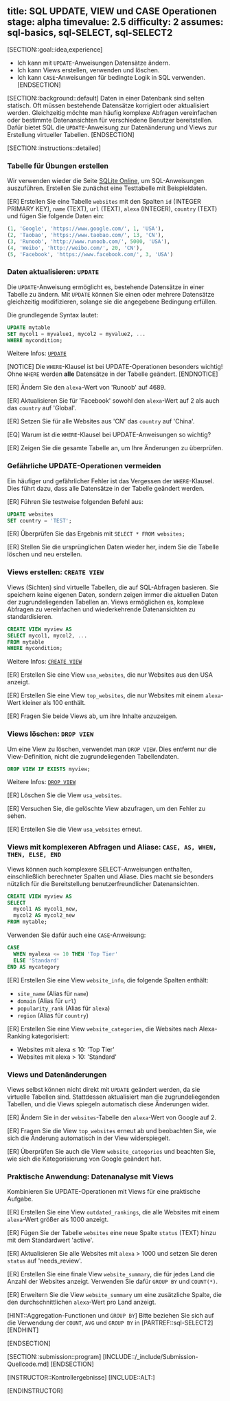 title: SQL UPDATE, VIEW und CASE Operationen
stage: alpha
timevalue: 2.5
difficulty: 2
assumes: sql-basics, sql-SELECT, sql-SELECT2
---

[SECTION::goal::idea,experience]

- Ich kann mit `UPDATE`-Anweisungen Datensätze ändern.
- Ich kann Views erstellen, verwenden und löschen.
- Ich kann `CASE`-Anweisungen für bedingte Logik in SQL verwenden.
[ENDSECTION]


[SECTION::background::default]
Daten in einer Datenbank sind selten statisch. Oft müssen bestehende Datensätze 
korrigiert oder aktualisiert werden. Gleichzeitig möchte man häufig komplexe 
Abfragen vereinfachen oder bestimmte Datenansichten für verschiedene Benutzer 
bereitstellen. Dafür bietet SQL die `UPDATE`-Anweisung zur Datenänderung und 
Views zur Erstellung virtueller Tabellen.
[ENDSECTION]


[SECTION::instructions::detailed]

### Tabelle für Übungen erstellen

Wir verwenden wieder die Seite 
[SQLite Online](https://sqliteonline.com), 
um SQL-Anweisungen auszuführen.
Erstellen Sie zunächst eine Testtabelle mit Beispieldaten.

[ER] Erstellen Sie eine Tabelle `websites` mit den Spalten `id` (INTEGER PRIMARY KEY), 
`name` (TEXT), `url` (TEXT), `alexa` (INTEGER), `country` (TEXT) und fügen Sie 
folgende Daten ein:

```sql
(1, 'Google', 'https://www.google.com/', 1, 'USA'),
(2, 'Taobao', 'https://www.taobao.com/', 13, 'CN'),
(3, 'Runoob', 'http://www.runoob.com/', 5000, 'USA'),
(4, 'Weibo', 'http://weibo.com/', 20, 'CN'),
(5, 'Facebook', 'https://www.facebook.com/', 3, 'USA')
```
<!-- time estimate: 10 min -->


### Daten aktualisieren: `UPDATE`

Die `UPDATE`-Anweisung ermöglicht es, bestehende Datensätze in einer Tabelle zu ändern.
Mit `UPDATE` können Sie einen oder mehrere Datensätze gleichzeitig modifizieren, 
solange sie die angegebene Bedingung erfüllen.

Die grundlegende Syntax lautet:

```sql
UPDATE mytable
SET mycol1 = myvalue1, mycol2 = myvalue2, ...
WHERE mycondition;
```

Weitere Infos: 
[`UPDATE`](https://www.w3schools.com/sql/sql_update.asp)

[NOTICE]
Die `WHERE`-Klausel ist bei UPDATE-Operationen besonders wichtig! 
Ohne `WHERE` werden **alle** Datensätze in der Tabelle geändert.
[ENDNOTICE]

[ER] Ändern Sie den `alexa`-Wert von 'Runoob' auf 4689.

[ER] Aktualisieren Sie für 'Facebook' sowohl den `alexa`-Wert auf 2 als auch 
das `country` auf 'Global'.

[ER] Setzen Sie für alle Websites aus 'CN' das `country` auf 'China'.

[EQ] Warum ist die `WHERE`-Klausel bei UPDATE-Anweisungen so wichtig?

[ER] Zeigen Sie die gesamte Tabelle an, um Ihre Änderungen zu überprüfen.
<!-- time estimate: 20 min -->


### Gefährliche UPDATE-Operationen vermeiden

Ein häufiger und gefährlicher Fehler ist das Vergessen der `WHERE`-Klausel.
Dies führt dazu, dass alle Datensätze in der Tabelle geändert werden.

[ER] Führen Sie testweise folgenden Befehl aus:

```sql
UPDATE websites
SET country = 'TEST';
```

[ER] Überprüfen Sie das Ergebnis mit `SELECT * FROM websites;`

[ER] Stellen Sie die ursprünglichen Daten wieder her, indem Sie die Tabelle 
löschen und neu erstellen.
<!-- time estimate: 15 min -->


### Views erstellen: `CREATE VIEW`

Views (Sichten) sind virtuelle Tabellen, die auf SQL-Abfragen basieren. 
Sie speichern keine eigenen Daten, sondern zeigen immer die aktuellen Daten 
der zugrundeliegenden Tabellen an. Views ermöglichen es, komplexe Abfragen zu 
vereinfachen und wiederkehrende Datenansichten zu standardisieren.

```sql
CREATE VIEW myview AS
SELECT mycol1, mycol2, ...
FROM mytable
WHERE mycondition;
```

Weitere Infos: 
[`CREATE VIEW`](https://www.sqltutorial.org/sql-views/)

[ER] Erstellen Sie eine View `usa_websites`, die nur Websites aus den USA anzeigt.

[ER] Erstellen Sie eine View `top_websites`, die nur Websites mit einem 
`alexa`-Wert kleiner als 100 enthält.

[ER] Fragen Sie beide Views ab, um ihre Inhalte anzuzeigen.
<!-- time estimate: 20 min -->

### Views löschen: `DROP VIEW`

Um eine View zu löschen, verwendet man `DROP VIEW`. Dies entfernt nur die 
View-Definition, nicht die zugrundeliegenden Tabellendaten.

```sql
DROP VIEW IF EXISTS myview;
```

Weitere Infos: 
[`DROP VIEW`](https://www.sqltutorial.org/sql-drop-view/)

[ER] Löschen Sie die View `usa_websites`.

[ER] Versuchen Sie, die gelöschte View abzufragen, um den Fehler zu sehen.

[ER] Erstellen Sie die View `usa_websites` erneut.
<!-- time estimate: 10 min -->

### Views mit komplexeren Abfragen und Aliase: `CASE, AS, WHEN, THEN, ELSE, END` 

Views können auch komplexere SELECT-Anweisungen enthalten, einschließlich 
berechneter Spalten und Aliase. Dies macht sie besonders nützlich für die 
Bereitstellung benutzerfreundlicher Datenansichten. 

```sql
CREATE VIEW myview AS
SELECT
  mycol1 AS mycol1_new,
  mycol2 AS mycol2_new
FROM mytable;
```

Verwenden Sie dafür auch
eine `CASE`-Anweisung:

```sql
CASE
  WHEN myalexa <= 10 THEN 'Top Tier'
  ELSE 'Standard'
END AS mycategory
```

[ER] Erstellen Sie eine View `website_info`, die folgende Spalten enthält:

- `site_name` (Alias für `name`)
- `domain` (Alias für `url`) 
- `popularity_rank` (Alias für `alexa`)
- `region` (Alias für `country`)

[ER] Erstellen Sie eine View `website_categories`, die Websites nach 
Alexa-Ranking kategorisiert:

- Websites mit alexa ≤ 10: 'Top Tier'
- Websites mit alexa > 10: 'Standard'


<!-- time estimate: 35 min -->


### Views und Datenänderungen

Views selbst können nicht direkt mit `UPDATE` geändert werden, da sie virtuelle Tabellen sind. 
Stattdessen aktualisiert man die zugrundeliegenden Tabellen, und die Views spiegeln 
automatisch diese Änderungen wider.

[ER] Ändern Sie in der `websites`-Tabelle den `alexa`-Wert von Google auf 2.

[ER] Fragen Sie die View `top_websites` erneut ab und beobachten Sie, 
wie sich die Änderung automatisch in der View widerspiegelt.

[ER] Überprüfen Sie auch die View `website_categories` und beachten Sie, 
wie sich die Kategorisierung von Google geändert hat.
<!-- time estimate: 15 min -->

### Praktische Anwendung: Datenanalyse mit Views

Kombinieren Sie UPDATE-Operationen mit Views für eine praktische Aufgabe.

[ER] Erstellen Sie eine View `outdated_rankings`, die alle Websites mit 
einem `alexa`-Wert größer als 1000 anzeigt.

[ER] Fügen Sie der Tabelle `websites` eine neue Spalte `status` (TEXT) hinzu 
mit dem Standardwert 'active'.

[ER] Aktualisieren Sie alle Websites mit `alexa` > 1000 und setzen Sie 
deren `status` auf 'needs_review'.

[ER] Erstellen Sie eine finale View `website_summary`, die für jedes Land 
die Anzahl der Websites anzeigt. Verwenden Sie dafür `GROUP BY` und `COUNT(*)`.

[ER] Erweitern Sie die View `website_summary` um eine zusätzliche Spalte,
die den durchschnittlichen `alexa`-Wert pro Land anzeigt.

[HINT::Aggregation-Functionen und `GROUP BY`]
Bitte beziehen Sie sich auf die Verwendung der `COUNT`, `AVG` 
und `GROUP BY` in [PARTREF::sql-SELECT2]
[ENDHINT]
<!-- time estimate: 25 min -->
[ENDSECTION]


[SECTION::submission::program]
[INCLUDE::/_include/Submission-Quellcode.md]
[ENDSECTION]


[INSTRUCTOR::Kontrollergebnisse]
[INCLUDE::ALT:]

[ENDINSTRUCTOR]